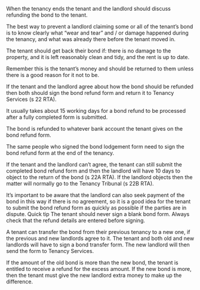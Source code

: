 When the tenancy ends the tenant and the landlord should discuss refunding the bond to the tenant.

The best way to prevent a landlord claiming some or all of the tenant’s bond is to know clearly what “wear and tear” and / or damage happened during the tenancy, and what was already there before the tenant moved in.

The tenant should get back their bond if:
there is no damage to the property, and
it is left reasonably clean and tidy, and
the rent is up to date.

Remember this is the tenant’s money and should be returned to them unless there is a good reason for it not to be.


If the tenant and the landlord agree about how the bond should be refunded then both should sign the bond refund form and return it to Tenancy Services (s 22 RTA).

It usually takes about 15 working days for a bond refund to be processed after a fully completed form is submitted.

The bond is refunded to whatever bank account the tenant gives on the bond refund form.

The same people who signed the bond lodgement form need to sign the bond refund form at the end of the tenancy.

If the tenant and the landlord can’t agree, the tenant can still submit the completed bond refund form and then the landlord will have 10 days to object to the return of the bond (s 22A RTA). If the landlord objects then the matter will normally go to the Tenancy Tribunal (s 22B RTA).

It’s important to be aware that the landlord can also seek payment of the bond in this way if there is no agreement, so it is a good idea for the tenant to submit the bond refund form as quickly as possible if the parties are in dispute.
Quick tip
The tenant should never sign a blank bond form. Always check that the refund details are entered before signing.

A tenant can transfer the bond from their previous tenancy to a new one, if the previous and new landlords agree to it. The tenant and both old and new landlords will have to sign a bond transfer form. The new landlord will then send the form to Tenancy Services.

If the amount of the old bond is more than the new bond, the tenant is entitled to receive a refund for the excess amount. If the new bond is more, then the tenant must give the new landlord extra money to make up the difference.